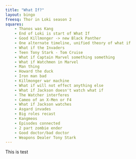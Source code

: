 ```yaml
---
title: "What If?"
layout: bingo
freesq: Thor in Loki season 2
squares:
    - Thanos was Kang
    - End of Loki is start of What If
    - Good Killmonger -> new Black Panther
    - One alternate timeline, unified theory of what if
    - What if the Invaders
    - Teen Tony Stark - Tom Cruise
    - What if Captain Marvel something something
    - What if Watchmen in Marvel
    - Man thing
    - Howard the duck
    - Iron man bad
    - Killmonger war machine
    - What if will not effect anything else
    - What if Jackson doesn't watch what if
    - The Watcher interferes
    - Cameo of an X-Men or F4
    - What if Jackson watches
    - Asgard invades
    - Big roles recast
    - Kangmeos
    - Episodes connected
    - 2 part zombie ender
    - Good doctor/bad doctor
    - Weapons Dealer Tony Stark
---
```


This is test